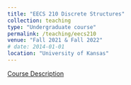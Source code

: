 ```yaml
---
title: "EECS 210 Discrete Structures"
collection: teaching
type: "Undergraduate course"
permalink: /teaching/eecs210
venue: "Fall 2021 & Fall 2022"
# date: 2014-01-01
location: "University of Kansas"
---
```

[Course Description](https://catalog.ku.edu/search/?P=EECS%20210)
